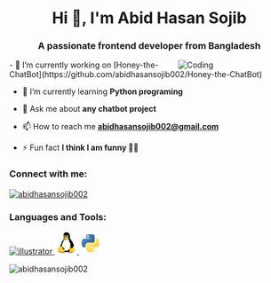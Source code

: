 <h1 align="center">Hi 👋, I'm Abid Hasan Sojib</h1>
<h3 align="center">A passionate frontend developer from Bangladesh</h3>
<img align="right" alt="Coding" width="200" src="https://encrypted-tbn0.gstatic.com/images?q=tbn:ANd9GcTH47QislWjdsBeisTJ2u64Z2Rk9hEVJ40woQ&usqp=CAU">
- 🔭 I’m currently working on [Honey-the-ChatBot](https://github.com/abidhasansojib002/Honey-the-ChatBot)

- 🌱 I’m currently learning **Python programing**

- 💬 Ask me about **any chatbot project**

- 📫 How to reach me **abidhasansojib002@gmail.com**

- ⚡ Fun fact **I think I am funny 🤣🤣**

<h3 align="left">Connect with me:</h3>
<p align="left">
<a href="https://fb.com/abidhasansojib002" target="blank"><img align="center" src="https://raw.githubusercontent.com/rahuldkjain/github-profile-readme-generator/master/src/images/icons/Social/facebook.svg" alt="abidhasansojib002" height="30" width="40" /></a>
</p>

<h3 align="left">Languages and Tools:</h3>
<p align="left"> <a href="https://www.adobe.com/in/products/illustrator.html" target="_blank" rel="noreferrer"> <img src="https://www.vectorlogo.zone/logos/adobe_illustrator/adobe_illustrator-icon.svg" alt="illustrator" width="40" height="40"/> </a> <a href="https://www.linux.org/" target="_blank" rel="noreferrer"> <img src="https://raw.githubusercontent.com/devicons/devicon/master/icons/linux/linux-original.svg" alt="linux" width="40" height="40"/> </a> <a href="https://www.python.org" target="_blank" rel="noreferrer"> <img src="https://raw.githubusercontent.com/devicons/devicon/master/icons/python/python-original.svg" alt="python" width="40" height="40"/> </a> </p>

<p><img align="center" src="https://github-readme-stats.vercel.app/api/top-langs?username=abidhasansojib002&show_icons=true&locale=en&layout=compact" alt="abidhasansojib002" /></p>
